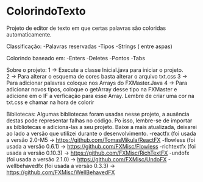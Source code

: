 # ColorindoTexto
 Projeto de editor de texto em que certas palavras são coloridas automaticamente.
 
 Classificação:
 -Palavras reservadas
-Tipos
-Strings ( entre aspas)

Colorindo baseado em:
  -Enters
  -Deletes
  -Pontos
  -Tabs
  
Sobre o projeto:
1 -> Execute a classe Inicial.java para iniciar o projeto. </br>
2 -> Para alterar o esquema de cores basta alterar o arquivo txt.css
3 -> Para adicionar palavras coloque nos Arrays do FXMaster.Java
4 -> Para adicionar novos tipos, coloque o getArray desse tipo na FXMaster e adicione em o IF a verficação para esse Array. Lembre de criar uma cor na txt.css e chamar na hora de colorir


Bibliotecas:
Algumas bibliotecas foram usadas nesse projeto, a ausência destas pode representar falhas no código. Po isso, lembre-se de importar as bibliotecas e adiciona-las a seu projeto.
Baixe a mais atualizada, deixarei ao lado a versão que utilizei durante o desenvolvimento.
  -reactfx (foi usada a versão 2.0-M5 -> https://github.com/TomasMikula/ReactFX
  -flowless (foi usada a versão 0.6.1) -> https://github.com/FXMisc/Flowless
  -richtextfx (foi usada a versão 0.10.3) -> https://github.com/FXMisc/RichTextFX
  -undofx (foi usada a versão 2.1.0) -> https://github.com/FXMisc/UndoFX
  -wellbehavedfx (foi usada a versão 0.3.3) -> https://github.com/FXMisc/WellBehavedFX
  
  

